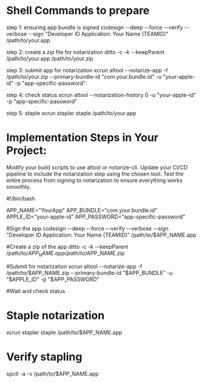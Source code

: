 # Shell Commands to prepare
step 1: ensuring app bundle is signed
codesign --deep --force --verify --verbose --sign "Developer ID Application: Your Name (TEAMID)" /path/to/your.app

step 2: create a zip file for notarization
ditto -c -k --keepParent /path/to/your.app /path/to/your.zip

step 3: submit app for notarization
xcrun altool --notarize-app -f /path/to/your.zip --primary-bundle-id "com.your.bundle.id" -u "your-apple-id" -p "app-specific-password"

step 4: check status
xcrun altool --notarization-history 0 -u "your-apple-id" -p "app-specific-password"

step 5: staple
xcrun stapler staple /path/to/your.app

# Implementation Steps in Your Project:
Modify your build scripts to use altool or notarize-cli.
Update your CI/CD pipeline to include the notarization step using the chosen tool.
Test the entire process from signing to notarization to ensure everything works smoothly.

#!/bin/bash

APP_NAME="YourApp"
APP_BUNDLE="com.your.bundle.id"
APPLE_ID="your-apple-id"
APP_PASSWORD="app-specific-password"

#Sign the app
codesign --deep --force --verify --verbose --sign "Developer ID Application: Your Name (TEAMID)" /path/to/$APP_NAME.app

#Create a zip of the app
ditto -c -k --keepParent /path/to/$APP_NAME.app /path/to/$APP_NAME.zip

#Submit for notarization
xcrun altool --notarize-app -f /path/to/$APP_NAME.zip --primary-bundle-id "$APP_BUNDLE" -u "$APPLE_ID" -p "$APP_PASSWORD"

#Wait and check status


# Staple notarization
xcrun stapler staple /path/to/$APP_NAME.app

# Verify stapling
spctl -a -v /path/to/$APP_NAME.app

